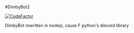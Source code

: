 #DimbyBot2

[![CodeFactor](https://www.codefactor.io/repository/github/bpeters132/dimbybot2/badge?s=1a2e280647d090d7e4ed819bd77904ce59e39fec)](https://www.codefactor.io/repository/github/bpeters132/dimbybot2)


DimbyBot rewritten in nodejs, cause F python's discord library
